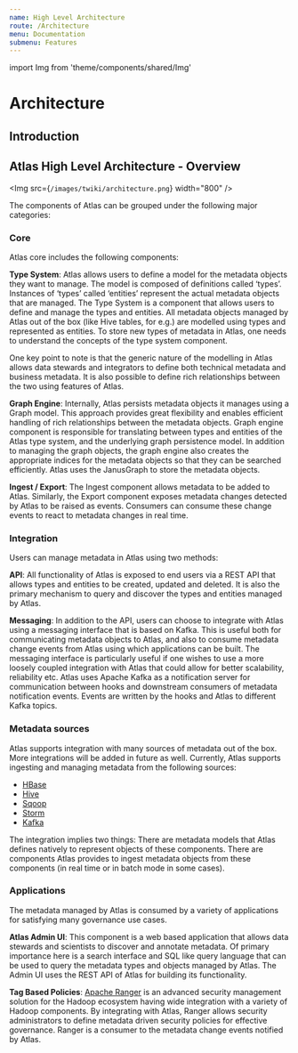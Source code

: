 ```yaml
---
name: High Level Architecture
route: /Architecture
menu: Documentation
submenu: Features
---
```

import Img from 'theme/components/shared/Img'

# Architecture

## Introduction

## Atlas High Level Architecture - Overview
<Img src={`/images/twiki/architecture.png`} width="800" />

The components of Atlas can be grouped under the following major categories:

### Core
Atlas core includes the following components:

**Type System**: Atlas allows users to define a model for the metadata objects they want to manage. The model is composed
of definitions called ‘types’. Instances of ‘types’ called ‘entities’ represent the actual metadata objects that are
managed. The Type System is a component that allows users to define and manage the types and entities. All metadata
objects managed by Atlas out of the box (like Hive tables, for e.g.) are modelled using types and represented as
entities. To store new types of metadata in Atlas, one needs to understand the concepts of the type system component.

One key point to note is that the generic nature of the modelling in Atlas allows data stewards and integrators to
define both technical metadata and business metadata. It is also possible to define rich relationships between the
two using features of Atlas.

**Graph Engine**: Internally, Atlas persists metadata objects it manages using a Graph model. This approach provides great
flexibility and enables efficient handling of rich relationships between the metadata objects. Graph engine component is
responsible for translating between types and entities of the Atlas type system, and the underlying graph persistence model.
In addition to managing the graph objects, the graph engine also creates the appropriate indices for the metadata
objects so that they can be searched efficiently. Atlas uses the JanusGraph to store the metadata objects.

**Ingest / Export**: The Ingest component allows metadata to be added to Atlas. Similarly, the Export component exposes
metadata changes detected by Atlas to be raised as events. Consumers can consume these change events to react to
metadata changes in real time.


### Integration
Users can manage metadata in Atlas using two methods:

**API**: All functionality of Atlas is exposed to end users via a REST API that allows types and entities to be created,
updated and deleted. It is also the primary mechanism to query and discover the types and entities managed by Atlas.

**Messaging**: In addition to the API, users can choose to integrate with Atlas using a messaging interface that is
based on Kafka. This is useful both for communicating metadata objects to Atlas, and also to consume metadata change
events from Atlas using which applications can be built. The messaging interface is particularly useful if one wishes
to use a more loosely coupled integration with Atlas that could allow for better scalability, reliability etc. Atlas
uses Apache Kafka as a notification server for communication between hooks and downstream consumers of metadata
notification events. Events are written by the hooks and Atlas to different Kafka topics.

### Metadata sources
Atlas supports integration with many sources of metadata out of the box. More integrations will be added in future
as well. Currently, Atlas supports ingesting and managing metadata from the following sources:
   *  [HBase](Hook-HBase)
   *  [Hive](Hook-Hive)
   *  [Sqoop](Hook-Sqoop)
   *  [Storm](Hook-Storm)
   *  [Kafka](Hook-Kafka)

The integration implies two things:
There are metadata models that Atlas defines natively to represent objects of these components.
There are components Atlas provides to ingest metadata objects from these components
(in real time or in batch mode in some cases).

### Applications
The metadata managed by Atlas is consumed by a variety of applications for satisfying many governance use cases.

**Atlas Admin UI**: This component is a web based application that allows data stewards and scientists to discover
and annotate metadata. Of primary importance here is a search interface and SQL like query language that can be
used to query the metadata types and objects managed by Atlas. The Admin UI uses the REST API of Atlas for
building its functionality.

**Tag Based Policies**: [Apache Ranger](http://ranger.apache.org/) is an advanced security management solution
for the Hadoop ecosystem having wide integration with a variety of Hadoop components. By integrating with Atlas,
Ranger allows security administrators to define metadata driven security policies for effective governance.
Ranger is a consumer to the metadata change events notified by Atlas.
